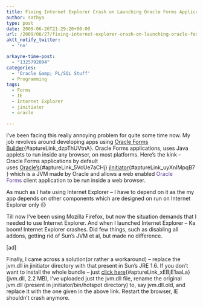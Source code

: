 ```yaml
---
title: Fixing Internet Explorer Crash on Launching Oracle Forms Application with jInitiator
author: sathya
type: post
date: 2009-06-26T21:29:20+00:00
url: /2009/06/27/fixing-internet-explorer-crash-on-launching-oracle-forms-application-with-jinitiator/
aktt_notify_twitter:
  - 'no'

arkayne-time-post:
  - "1325792094"
categories:
  - 'Oracle &amp; PL/SQL Stuff'
  - Programming
tags:
  - Forms
  - IE
  - Internet Explorer
  - jinitiator
  - oracle

---
```

I&#8217;ve been facing this really annoying problem for quite some time now. My job revolves around developing apps using [Oracle Forms Builder][1]{#aptureLink_dzpThUVtnA}. Oracle Forms applications, uses Java applets to run inside any browser, on most platforms. Here&#8217;s the kink &#8211; Oracle Forms applications by default uses [Oracle&#8217;s][2]{#aptureLink_5VcUe7aCHj} [jInitiator][3]{#aptureLink_uyXnIMpqB7} which is a JVM made by Oracle and allows a web enabled <a style="text-decoration: none; background-image: none; background-repeat: initial; background-attachment: initial; -webkit-background-clip: initial; -webkit-background-origin: initial; background-color: initial; color: #5a3696; background-position: initial initial;" title="Oracle Forms" href="http://en.wikipedia.org/wiki/Oracle_Forms">Oracle Forms</a> client application to be run inside a web browser.

As much as I hate using Internet Explorer &#8211; I have to depend on it as the my app depends on other components which are designed on run on Internet Explorer only 😐 

Till now I&#8217;ve been using Mozilla Firefox, but now the situation demands that I needed to use Internet Explorer. And when I launched Internet Explorer &#8211; Ka boom! Internet Explorer crashes. Did few things, such as disabling all addons, getting rid of Sun&#8217;s JVM et al, but made no difference.

[ad]

Finally, I came across a solution(or rather a workaround) &#8211; replace the jvm.dll in jinitiator directory with that present in Sun&#8217;s JRE 1.6. If you don&#8217;t want to install the whole bundle &#8211; just [click here][4]{#aptureLink_xEBjE1aaLa}(jvm.dll, 2.2 MB), I&#8217;ve uploaded just the jvm.dll file, rename the original jvm.dll (present in jinitiator/bin/hotspot directory) to, say jvm.dll.old, and replace it with the one given in the above link. Restart the browser, IE shouldn&#8217;t crash anymore.

 [1]: http://en.wikipedia.org/wiki/Oracle%20Forms
 [2]: http://en.wikipedia.org/wiki/Oracle%20Corporation
 [3]: http://en.wikipedia.org/wiki/Jinitiator
 [4]: http://files.getdropbox.com/u/3353/jvm.dll
